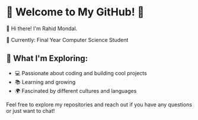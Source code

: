 # 🌟 Welcome to My GitHub! 🌟
 👋 Hi there! I'm  Rahid Mondal.
 
🔭 Currently: Final Year Computer Science Student

## 🚀 What I'm Exploring:

- 💻 Passionate about coding and building cool projects 
- 📚 Learning and growing
- 🌍 Fascinated by different cultures and languages
  
Feel free to explore my repositories and reach out if you have any questions or just want to chat!





    
